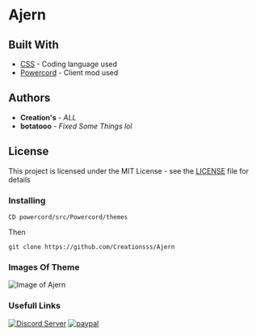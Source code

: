 # Ajern

## Built With

* [CSS](https://www.w3schools.com/css/) - Coding language used
* [Powercord](https://powercord.dev/) - Client mod used

## Authors

* **Creation's** - *ALL*
* **botatooo** - *Fixed Some Things lol*

## License

This project is licensed under the MIT License - see the [LICENSE](LICENSE) file for details

### Installing

```
CD powercord/src/Powercord/themes
```

Then

```
git clone https://github.com/Creationsss/Ajern
```
### Images Of Theme

![Image of Ajern](https://i.imgur.com/JFYTZn7.png)

### Usefull Links
[![Discord Server](https://discordapp.com/api/guilds/748277853942186136/widget.png?style=banner2)](https://discord.gg/kZkExZC)
[![paypal](https://www.paypalobjects.com/en_US/i/btn/btn_donateCC_LG.gif)](https://www.paypal.com/donate/?token=aPqtNewHmuwkeaoq7B96gOpwxOUgBs7_9vUtVR6oAXksKUzRhyKd-ylcNavFNFvQvvxubayxzRaCp-ID&fromUL=false)
